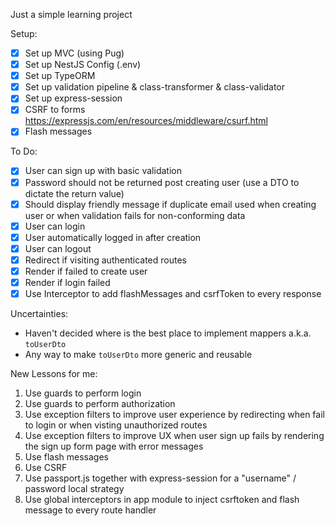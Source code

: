 Just a simple learning project

Setup:
- [x] Set up MVC (using Pug)
- [x] Set up NestJS Config (.env)
- [x] Set up TypeORM
- [x] Set up validation pipeline & class-transformer & class-validator
- [x] Set up express-session
- [x] CSRF to forms https://expressjs.com/en/resources/middleware/csurf.html
- [x] Flash messages

To Do:
- [x] User can sign up with basic validation
- [x] Password should not be returned post creating user (use a DTO to dictate the return value)
- [x] Should display friendly message if duplicate email used when creating user or when validation fails for non-conforming data
- [x] User can login
- [x] User automatically logged in after creation
- [x] User can logout
- [x] Redirect if visiting authenticated routes
- [x] Render if failed to create user
- [x] Render if login failed
- [x] Use Interceptor to add flashMessages and csrfToken to every response

Uncertainties:
- Haven't decided where is the best place to implement mappers a.k.a. `toUserDto`
- Any way to make `toUserDto` more generic and reusable

New Lessons for me:
1. Use guards to perform login
2. Use guards to perform authorization
3. Use exception filters to improve user experience by redirecting when fail to login or when visting unauthorized routes
4. Use exception filters to improve UX when user sign up fails by rendering the sign up form page with error messages
5. Use flash messages
6. Use CSRF
7. Use passport.js together with express-session for a "username" / password local strategy
8. Use global interceptors in app module to inject csrftoken and flash message to every route handler
